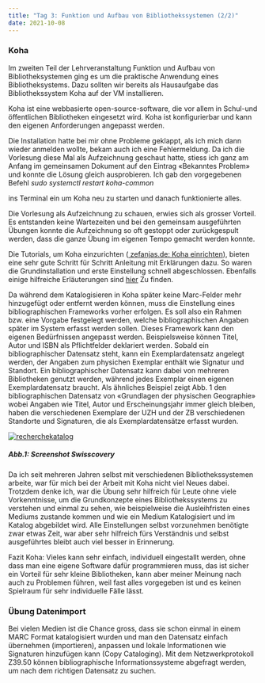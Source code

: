 ```yaml
---
title: "Tag 3: Funktion und Aufbau von Bibliothekssystemen (2/2)"
date: 2021-10-08
---
```


<h3>Koha</h3>
<p>Im zweiten Teil der Lehrveranstaltung Funktion und Aufbau von Bibliotheksystemen ging es um die praktische Anwendung eines Bibliotheksystems. Dazu sollten wir bereits als Hausaufgabe das Bibliothekssystem Koha auf der VM installieren. </p>
<p>Koha ist eine webbasierte open-source-software, die vor allem in Schul-und öffentlichen Bibliotheken eingesetzt wird. Koha ist konfigurierbar und kann den eigenen Anforderungen angepasst werden.</p>
<p>Die Installation hatte bei mir ohne Probleme geklappt, als ich mich dann wieder anmelden wollte, bekam auch ich eine Fehlermeldung. Da ich die Vorlesung diese Mal als Aufzeichnung geschaut hatte, stiess ich ganz am Anfang im gemeinsamen Dokument auf den Eintrag «Bekanntes Problem» und konnte die Lösung gleich ausprobieren. Ich gab den vorgegebenen Befehl <i>sudo systemctl restart koha-common </i></p> ins Terminal ein um Koha neu zu starten und danach funktionierte alles. 
<p>Die Vorlesung als Aufzeichnung zu schauen, erwies sich als grosser Vorteil. Es entstanden keine Wartezeiten und bei den gemeinsam ausgeführten Übungen konnte die Aufzeichnung so oft gestoppt oder zurückgespult werden, dass die ganze Übung im eigenen Tempo gemacht werden konnte. </p>
<p>Die Tutorials, um Koha einzurichten (<a href="https://zefanjas.de/wie-man-koha-installiert-und-fuer-schulen-einrichtet-teil-1/"> zefanjas.de: Koha einrichten</a>), bieten eine sehr gute Schritt für Schritt Anleitung mit Erklärungen dazu. So waren die Grundinstallation und erste Einstellung schnell abgeschlossen. Ebenfalls einige hilfreiche Erläuterungen sind  <a href="https://koha-community.org/manual/20.05/de/html/cataloging.html"> hier</a> 
Zu finden.</p>
<p>Da während dem Katalogisieren in Koha später keine Marc-Felder mehr hinzugefügt oder entfernt werden können, muss die Einstellung eines bibliographischen Frameworks vorher erfolgen. Es soll also ein Rahmen bzw. eine Vorgabe festgelegt werden, welche bibliographischen Angaben später im System erfasst werden sollen. Dieses Framework kann den eigenen Bedürfnissen angepasst werden. Beispielsweise können Titel, Autor und ISBN als Pflichtfelder deklariert werden. Sobald ein bibliographischer Datensatz steht, kann ein Exemplardatensatz angelegt werden, der Angaben zum physichen Exemplar enthält wie Signatur und Standort. Ein bibliographischer Datensatz kann dabei von mehreren Bibliotheken genutzt werden, während jedes Exemplar einen eigenen Exemplardatensatz braucht. Als ähnliches Beispiel zeigt Abb. 1 den bibliographischen Datensatz von «Grundlagen der physischen Geographie» wobei Angaben wie Titel, Autor und Erscheinungsjahr immer gleich bleiben, haben die verschiedenen Exemplare der UZH und der ZB verschiedenen Standorte und Signaturen, die als Exemplardatensätze erfasst wurden. </p>
 
<a href="https://ibb.co/Vt9Mpyb"><img src="https://i.ibb.co/Tk2PqXJ/recherchekatalog.png" alt="recherchekatalog" border="0"></a>

<h5><i>Abb.1: Screenshot Swisscovery </i></h5>

<p>Da ich seit mehreren Jahren selbst mit verschiedenen Bibliothekssystemen arbeite, war für mich bei der Arbeit mit Koha nicht viel Neues dabei. Trotzdem denke ich, war die Übung sehr hilfreich für Leute ohne viele Vorkenntnisse, um die Grundkonzepte eines Bibliothekssystems zu verstehen und einmal zu sehen, wie beispielweise die Ausleihfristen eines Mediums zustande kommen und wie ein Medium Katalogisiert und im Katalog abgebildet wird. Alle Einstellungen selbst vorzunehmen benötigte zwar etwas Zeit, war aber sehr hilfreich fürs Verständnis und selbst ausgeführtes bleibt auch viel besser in Erinnerung.</p>
<p>Fazit Koha: Vieles kann sehr einfach, individuell eingestallt werden, ohne dass man eine eigene Software dafür programmieren muss, das ist sicher ein Vorteil für sehr kleine Bibliotheken, kann aber meiner Meinung nach auch zu Problemen führen, weil fast alles vorgegeben ist und es keinen Spielraum für sehr individuelle Fälle lässt.</p>

<h3>Übung Datenimport</h3>
<p>Bei vielen Medien ist die Chance gross, dass sie schon einmal in einem MARC Format katalogisiert wurden und man den Datensatz einfach übernehmen (importieren), anpassen und lokale Informationen wie Signaturen hinzufügen kann (Copy Cataloging). Mit dem Netzwerkprotokoll Z39.50 können bibliographische Informationssysteme abgefragt werden, um nach dem richtigen Datensatz zu suchen. <p>

